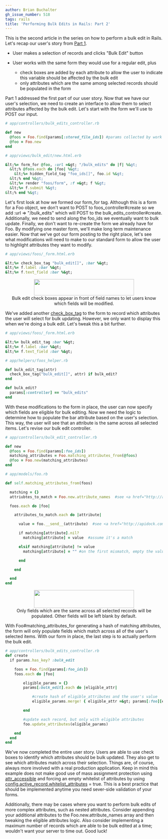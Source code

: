 ```yaml
---
author: Brian Buchalter
gh_issue_number: 518
tags: rails
title: 'Performing Bulk Edits in Rails: Part 2'
---
```




This is the second article in the series on how to perform a bulk edit in Rails. Let's recap our user's story from [Part 1](http://blog.endpoint.com/2011/11/performing-bulk-edits-in-rails-part-1.html). 

- User makes a selection of records and clicks "Bulk Edit" button
- User works with the same form they would use for a regular edit, plus

    - check boxes are added by each attribute to allow the user to indicate this variable should be affected by the bulk edit
    - only attributes which are the same among selected records should be populated in the form

Part 1 addressed the first part of our user story.  Now that we have our user's selection, we need to create an interface to allow them to select attributes affected by the bulk edit.  Let's start with the form we'll use to POST our input.

```ruby
# app/controllers/bulk_edits_controller.rb

def new
  @foos = Foo.find(params[:stored_file_ids]) #params collected by work done in Part 1
  @foo = Foo.new
end

# app/views/bulk_edit/new.html.erb

&lt;%= form_for @foo, :url =&gt; "/bulk_edits" do |f| %&gt;
  &lt;% @foos.each do |foo| %&gt;
    &lt;%= hidden_field_tag "foo_ids[]", foo.id %&gt;
  &lt;% end %&gt;
  &lt;%= render "foos/form", :f =&gt; f %&gt;
  &lt;%= f.submit %&gt;
&lt;% end %&gt;
```

Let's first look at how we formed our form_for tag.  Although this is a form for a Foo object, we don't want to POST to foos_controller#create so we add :url => "/bulk_edits" which will POST to the bulk_edits_controller#create.  Additionally, we need to send along the foo_ids we eventually want to bulk update.  Finally, we don't want to re-create the form we already have for Foo.  By modifying one master form, we'll make long term maintenance easier.  Now that we've got our form posting to the right place, let's see what modifications will need to make to our standard form to allow the user to highlight attributes they want to modify.

```ruby
# app/views/foos/_form.html.erb

&lt;%= check_box_tag "bulk_edit[]", :bar %&gt;
&lt;%= f.label :bar %&gt;
&lt;%= f.text_field :bar %&gt;
```

<div class="separator" style="text-align: center;"><img border="0" height="52" src="/blog/2011/12/03/performing-bulk-edits-in-rails-part-2/image-0.png" width="320"/><br/>
Bulk edit check boxes appear in front of field names to let users know which fields will be modified.</div>

We've added another [check_box_tag](http://api.rubyonrails.org/classes/ActionView/Helpers/FormTagHelper.html#method-i-check_box_tag) to the form to record which attributes the user will select for bulk updating. However, we only want to display this when we're doing a bulk edit.  Let's tweak this a bit further.

```ruby
# app/views/foos/_form.html.erb

&lt;%= bulk_edit_tag :bar %&gt;
&lt;%= f.label :bar %&gt;
&lt;%= f.text_field :bar %&gt;

# app/helpers/foos_helper.rb

def bulk_edit_tag(attr)
  check_box_tag("bulk_edit[]", attr) if bulk_edit?
end

def bulk_edit?
  params[:controller] == "bulk_edits"
end
```

With these modifications to the form in place, the user can now specify which fields are eligible for bulk editing.  Now we need the logic to determine how to populate the bar attribute based on the user's selection.  This way, the user will see that an attribute is the same across all selected items.  Let's revise our bulk edit controller.

```ruby
# app/controllers/bulk_edit_controller.rb

def new
  @foos = Foo.find(params[:foo_ids])
  matching_attributes = Foo.matching_attributes_from(@foos)
  @foo = Foo.new(matching_attributes)
end

# app/models/foo.rb

def self.matching_attributes_from(foos)

  matching = {}
  attriubtes_to_match = Foo.new.attribute_names  #see <a href="http://api.rubyonrails.org/classes/ActiveRecord/Base.html#method-c-attribute_names">attribute_names</a> for more details

  foos.each do |foo|

    attributes_to_match.each do |attribute|

      value = foo.__send__(attribute)  #see <a href="http://apidock.com/ruby/Object/__send__">send</a>, invokes the method identified by symbol, use underscore version to avoid namespace issues

      if matching[attribute].nil?
        matching[attribute] = value  #assume it's a match

      elsif matching[attribute] != value
        matching[attribute] = "" #on the first mismatch, empty the value, but don't make it nil

      end

    end

  end
end

```

<div class="separator" style="clear: both; text-align: center;"><img border="0" height="57" src="/blog/2011/12/03/performing-bulk-edits-in-rails-part-2/image-1.png" width="320"/><br/>
Only fields which are the same across all selected records will be populated.  Other fields will be left blank by default.</div>

With Foo#matching_attributes_for generating a hash of matching attributes, the form will only populate fields which match across all of the user's selected items.  With our form in place, the last step is to actually perform the bulk edit.

```ruby
# app/controllers/bulk_edits_controller.rb
def create
  if params.has_key? :bulk_edit

    foos = Foo.find(params[:foo_ids])
    foos.each do |foo|

        eligible_params = {}
        params[:bulk_edit].each do |eligible_attr|

            #create hash of eligible_attributes and the user's value
            eligible_params.merge! { eligible_attr =&gt; params[:foo][eligible_attr] } 

        end

        #update each record, but only with eligible attributes
        foo.update_attributes(eligible_params)

    end
  end
end
```

We've now completed the entire user story.  Users are able to use check boxes to identify which attributes should be bulk updated.  They also get to see which attributes match across their selection. Things are, of course, always more involved with a real production application.  Keep in mind this example does not make good use of mass assignment protection using [attr_accessible](http://api.rubyonrails.org/classes/ActiveModel/MassAssignmentSecurity/ClassMethods.html#method-i-attr_accessible) and forcing an empty whitelist of attributes by using [config.active_record.whitelist_attributes](http://guides.rubyonrails.org/configuring.html#configuring-active-record) = true.  This is a best practice that should be implemented anytime you need sever-side validation of your forms.

Additionally, there may be cases where you want to perform bulk edits of more complex attributes, such as nested attributes.  Consider appending your additional attributes to the Foo.new.attribute_names array and then tweaking the eligible attributes logic.  Also consider implementing a maximum number of records which are able to be bulk edited at a time; wouldn't want your server to time out.  Good luck!


